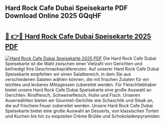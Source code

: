 ## Hard Rock Cafe Dubai Speisekarte PDF Download Online 2025 GQqHF

# <h2><a href="http://gcdh4w7.nevu.top/?p=Hard+Rock+Cafe+Dubai+Speisekarte">🔗 👉🔴 Hard Rock Cafe Dubai Speisekarte 2025 PDF</a></h2>

[![Hard Rock Cafe Dubai Speisekarte 2025 PDF](https://i.imgur.com/dBaPXMq.png)](http://gcdh4w7.nevu.top/?p=Hard+Rock+Cafe+Dubai+Speisekarte)
Die Hard Rock Cafe Dubai Speisekarte ist die Wahl zwischen einer Vielzahl von Gerichten und befriedigt Ihre Geschmackspräferenzen. Auf unserer Hard Rock Cafe Dubai Speisekarte empfehlen wir einen Salatbereich, in dem Sie aus verschiedenen Salaten wählen können, die mit frischen Zutaten für ein leichtes und leckeres Mittagessen zubereitet werden. Für Fleischliebhaber bietet unsere Hard Rock Cafe Dubai Speisekarte eine große Auswahl an Gerichten: Rindfleisch, Schweinefleisch, Huhn und Fisch. Unseren Auserwählten bieten wir Gourmet-Gerichte wie Schaschlik und Steak an, die auf frischem Feuer zubereitet werden. Unsere Hard Rock Cafe Dubai Speisekarte bietet eine große Auswahl an Desserts, von klassischen Torten und Kuchen bis hin zu exquisiten Crème Brûlée und Schokoladenpyramiden.
